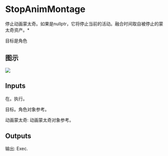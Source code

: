 # StopAnimMontage

停止动画蒙太奇。如果是nullptr，它将停止当前的活动。融合时间取自被停止的蒙太奇资产。*

目标是角色

## 图示

![]($-20221218-17510085.png)

## Inputs

在。执行。

目标。角色对象参考。

动画蒙太奇: 动画蒙太奇对象参考。 

## Outputs

输出: Exec.
